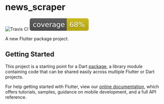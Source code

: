 # news_scraper

![Travis CI](https://travis-ci.com/rizentium/news_scraper.svg?token=yM9ZVGcTF3GLzN1Z2CGh&branch=master) ![Coverage](https://raw.githubusercontent.com/rizentium/news_scraper/master/coverage_badge.svg)

A new Flutter package project.

## Getting Started

This project is a starting point for a Dart
[package](https://flutter.dev/developing-packages/),
a library module containing code that can be shared easily across
multiple Flutter or Dart projects.

For help getting started with Flutter, view our
[online documentation](https://flutter.dev/docs), which offers tutorials,
samples, guidance on mobile development, and a full API reference.
